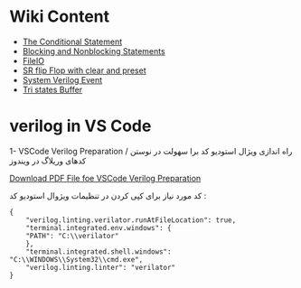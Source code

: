 # Wiki Content
+ [The Conditional Statement](https://github.com/amirrezatav/Verilog_VHDL/wiki/The-Conditional-Statement)
+ [Blocking and Nonblocking Statements](https://github.com/amirrezatav/Verilog_VHDL/wiki/Blocking-and-Nonblocking-Statements)
+ [FileIO](https://github.com/amirrezatav/Verilog_VHDL/wiki/FileIO)
+ [SR flip Flop with clear and preset](https://github.com/amirrezatav/Verilog_VHDL/wiki/SR-flip-Flop-with-clear-and-preset)
+ [System Verilog Event](https://github.com/amirrezatav/Verilog_VHDL/wiki/System-Verilog-Event)
+ [Tri states Buffer](https://github.com/amirrezatav/Verilog_VHDL/wiki/Tri-states-Buffer)


# verilog in VS Code

1- VSCode Verilog Preparation / 
راه اندازی ویژال استودیو کد برا سهولت در نوستن کدهای وریلاگ در ویندوز

[Download PDF File foe VSCode Verilog Preparation](https://github.com/amirrezatav/Verilog_VHDL/blob/main/VSCodeVerilogPreparation%20.pdf)

کد مورد نیاز برای کپی کردن در تنظیمات ویژوال استودیو کد :
     
    {        
        "verilog.linting.verilator.runAtFileLocation": true,     
        "terminal.integrated.env.windows": {        
        "PATH": "C:\\verilator"           
        },         
        "terminal.integrated.shell.windows": "C:\\WINDOWS\\System32\\cmd.exe",  
        "verilog.linting.linter": "verilator"  
    }
